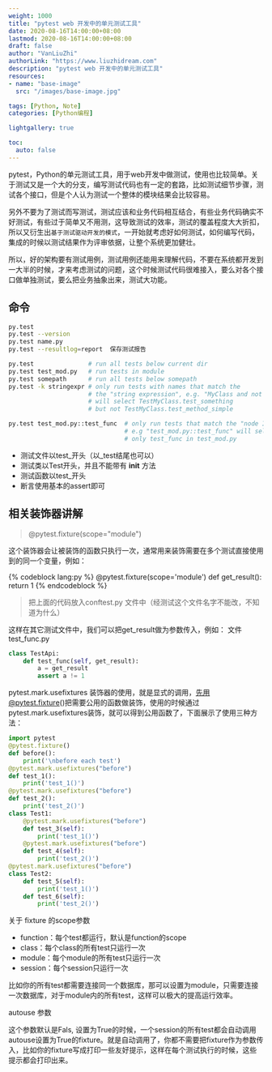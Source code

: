 ```yaml
---
weight: 1000
title: "pytest web 开发中的单元测试工具"
date: 2020-08-16T14:00:00+08:00
lastmod: 2020-08-16T14:00:00+08:00
draft: false
author: "VanLiuZhi"
authorLink: "https://www.liuzhidream.com"
description: "pytest web 开发中的单元测试工具"
resources:
- name: "base-image"
  src: "/images/base-image.jpg"

tags: [Python, Note]
categories: [Python编程]

lightgallery: true

toc:
  auto: false
---
```


pytest，Python的单元测试工具，用于web开发中做测试，使用也比较简单。关于测试又是一个大的分支，编写测试代码也有一定的套路，比如测试细节步骤，测试各个接口，但是个人认为测试一个整体的模块结果会比较容易。

另外不要为了测试而写测试，测试应该和业务代码相互结合，有些业务代码确实不好测试，有些过于简单又不用测，这导致测试的效率，测试的覆盖程度大大折扣，所以又衍生出`基于测试驱动开发的模式`，一开始就考虑好如何测试，如何编写代码，集成的时候以测试结果作为评审依据，让整个系统更加健壮。

所以，好的架构要有测试用例，测试用例还能用来理解代码，不要在系统都开发到一大半的时候，才来考虑测试的问题，这个时候测试代码很难接入，要么对各个接口做单独测试，要么把业务抽象出来，测试大功能。

<!-- more -->

## 命令

```sh
py.test
py.test --version
py.test name.py
py.test --resultlog=report  保存测试报告

py.test               # run all tests below current dir  
py.test test_mod.py   # run tests in module  
py.test somepath      # run all tests below somepath  
py.test -k stringexpr # only run tests with names that match the  
                      # the "string expression", e.g. "MyClass and not method"  
                      # will select TestMyClass.test_something  
                      # but not TestMyClass.test_method_simple  

py.test test_mod.py::test_func  # only run tests that match the "node ID",  
                                # e.g "test_mod.py::test_func" will select  
                                # only test_func in test_mod.py  
```

- 测试文件以test_开头（以_test结尾也可以）
- 测试类以Test开头，并且不能带有 __init__ 方法
- 测试函数以test_开头
- 断言使用基本的assert即可

## 相关装饰器讲解

>@pytest.fixture(scope="module")

这个装饰器会让被装饰的函数只执行一次，通常用来装饰需要在多个测试直接使用到的同一个变量，例如：

{% codeblock lang:py %}
@pytest.fixture(scope='module')
def get_result():
    return 1
{% endcodeblock %}

>把上面的代码放入conftest.py 文件中（经测试这个文件名字不能改，不知道为什么）

这样在其它测试文件中，我们可以把get_result做为参数传入，例如：
文件  test_func.py

```python
class TestApi:
    def test_func(self, get_result):
        a = get_result
        assert a != 1
```        

pytest.mark.usefixtures  装饰器的使用，就是显式的调用，先用@pytest.fixture()把需要公用的函数做装饰，使用的时候通过pytest.mark.usefixtures装饰，就可以得到公用函数了，下面展示了使用三种方法：

```python
import pytest
@pytest.fixture()
def before():
    print('\nbefore each test')
@pytest.mark.usefixtures("before")
def test_1():
    print('test_1()')
@pytest.mark.usefixtures("before")
def test_2():
    print('test_2()')
class Test1:
    @pytest.mark.usefixtures("before")
    def test_3(self):
        print('test_1()')
    @pytest.mark.usefixtures("before")
    def test_4(self):
        print('test_2()')
@pytest.mark.usefixtures("before")
class Test2:
    def test_5(self):
        print('test_1()')
    def test_6(self):
        print('test_2()')
```

关于 fixture 的scope参数

- function：每个test都运行，默认是function的scope 
- class：每个class的所有test只运行一次 
- module：每个module的所有test只运行一次 
- session：每个session只运行一次

比如你的所有test都需要连接同一个数据库，那可以设置为module，只需要连接一次数据库，对于module内的所有test，这样可以极大的提高运行效率。

autouse 参数

这个参数默认是Fals, 设置为True的时候，一个session的所有test都会自动调用autouse设置为True的fixture。就是自动调用了，你都不需要把fixture作为参数传入，比如你的fixture写成打印一些友好提示，这样在每个测试执行的时候，这些提示都会打印出来。